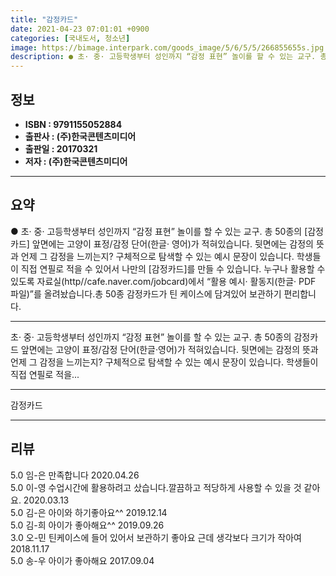 ```yaml
---
title: "감정카드"
date: 2021-04-23 07:01:01 +0900
categories: [국내도서, 청소년]
image: https://bimage.interpark.com/goods_image/5/6/5/5/266855655s.jpg
description: ● 초· 중· 고등학생부터 성인까지 “감정 표현” 놀이를 할 수 있는 교구. 총 50종의 [감정카드] 앞면에는 고양이 표정/감정 단어(한글· 영어)가 적혀있습니다. 뒷면에는 감정의 뜻과 언제 그 감정을 느끼는지? 구체적으로 탐색할 수 있는 예시 문장이 있습니다. 학생들이 직접 연필로
---
```


## **정보**

- **ISBN : 9791155052884**
- **출판사 : (주)한국콘텐츠미디어**
- **출판일 : 20170321**
- **저자 : (주)한국콘텐츠미디어**

------



## **요약**

●  초· 중· 고등학생부터 성인까지 “감정 표현” 놀이를 할 수 있는 교구. 총 50종의 [감정카드] 앞면에는 고양이 표정/감정 단어(한글· 영어)가 적혀있습니다. 뒷면에는 감정의 뜻과 언제 그 감정을 느끼는지? 구체적으로 탐색할 수 있는 예시 문장이 있습니다. 학생들이 직접 연필로 적을 수 있어서 나만의 [감정카드]를 만들 수 있습니다. 누구나 활용할 수 있도록 자료실(http//cafe.naver.com/jobcard)에서 “활용 예시· 활동지(한글· PDF 파일)”를 올려놨습니다.총 50종 감정카드가 틴 케이스에 담겨있어 보관하기 편리합니다.

------

초· 중· 고등학생부터 성인까지 “감정 표현” 놀이를 할 수 있는 교구. 총 50종의  감정카드  앞면에는 고양이 표정/감정 단어(한글·영어)가 적혀있습니다. 뒷면에는 감정의 뜻과 언제 그 감정을 느끼는지? 구체적으로 탐색할 수 있는 예시 문장이 있습니다. 학생들이 직접 연필로 적을... 

------


감정카드 

------


## **리뷰** 

5.0 임-은 만족합니다 2020.04.26 <br/>5.0 이-영 수업시간에 활용하려고 샀습니다.깔끔하고 적당하게 사용할 수 있을 것 같아요. 2020.03.13 <br/>5.0 김-은 아이와 하기좋아요^^ 2019.12.14 <br/>5.0 김-희 아이가 좋아해요^^ 2019.09.26 <br/>3.0 오-민 틴케이스에 들어 있어서 보관하기 좋아요
근데 생각보다 크기가 작아여 2018.11.17 <br/>5.0 송-우 아이가 좋아해요 2017.09.04 <br/>
